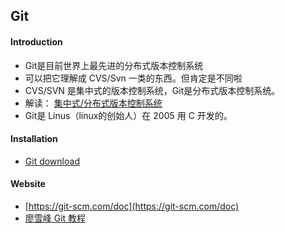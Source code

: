 ## Git

#### Introduction
* Git是目前世界上最先进的分布式版本控制系统
* 可以把它理解成 CVS/Svn 一类的东西。但肯定是不同啦
* CVS/SVN 是集中式的版本控制系统，Git是分布式版本控制系统。
* 解读： [集中式/分布式版本控制系统](https://www.liaoxuefeng.com/wiki/0013739516305929606dd18361248578c67b8067c8c017b000/001374027586935cf69c53637d8458c9aec27dd546a6cd6000)
* Git是 Linus（linux的创始人）在 2005 用 C 开发的。


#### Installation
* [Git download](https://git-scm.com/downloads)


#### Website
* [https://git-scm.com/doc](https://git-scm.com/doc)
* [廖雪峰 Git 教程](https://www.liaoxuefeng.com/wiki/0013739516305929606dd18361248578c67b8067c8c017b000)
